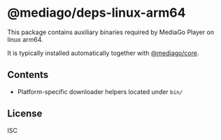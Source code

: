 # @mediago/deps-linux-arm64

This package contains auxiliary binaries required by MediaGo Player on linux arm64.

It is typically installed automatically together with [@mediago/core](https://www.npmjs.com/package/@mediago/core).

## Contents

- Platform-specific downloader helpers located under `bin/`

## License

ISC
